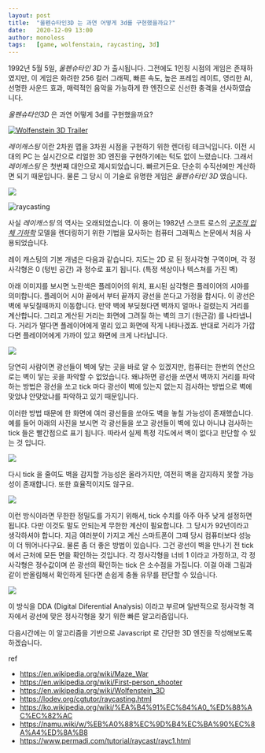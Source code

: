 ```yaml
---
layout: post
title:  "울펜슈타인3D 는 과연 어떻게 3d를 구현했을까요?"
date:   2020-12-09 13:00
author: monoless
tags:	[game, wolfenstain, raycasting, 3d]
---
```


1992년 5월 5일, *울펜슈타인 3D* 가 출시됩니다. 그전에도 1인칭 시점의 게임은 존재하였지만, 이 게임은 화려한 256 컬러 그래픽, 빠른 속도, 높은 프레임 레이트, 영리한 AI, 선명한 사운드 효과, 매력적인 음악을 가능하게 한 엔진으로 신선한 충격을 선사하였습니다.

*울펜슈타인3D* 은 과연 어떻게 3d를 구현했을까요?

[![Wolfenstein 3D Trailer](https://img.youtube.com/vi/7P_dic-pSKo/0.jpg)](https://www.youtube.com/watch?v=7P_dic-pSKo "Wolfenstein 3D Trailer")

*레이캐스팅* 이란 2차원 맵을 3차원 시점을 구현하기 위한 렌더링 테크닉입니다. 이전 시대의 PC 는 실시간으로 리얼한 3D 엔진을 구현하기에는 턱도 없이 느렸습니다. 그래서 *레이캐스팅* 은 첫번째 대안으로 제시되었습니다. 빠르거든요. 단순히 수직선에만 계산하면 되기 때문입니다. 물론 그 당시 이 기술로 유명한 게임은 *울펜슈타인 3D* 였습니다. 

![](https://www.permadi.com/tutorial/raycast/images/figure1.gif)

![raycasting](https://i.stack.imgur.com/AC2tt.gif)

사실 *레이캐스팅* 의 역사는 오래되었습니다. 이 용어는 1982년 스코트 로스의 *[구조적 입체 기하학](https://ko.wikipedia.org/wiki/%EA%B5%AC%EC%A1%B0%EC%A0%81_%EC%9E%85%EC%B2%B4_%EA%B8%B0%ED%95%98%ED%95%99)* 모델을 렌더링하기 위한 기법을 묘사하는 컴퓨터 그래픽스 논문에서 처음 사용되었습니다.

레이 캐스팅의 기본 개념은 다음과 같습니다. 지도는 2D 로 된 정사각형 구역이며, 각 정사각형은 0 (텅빈 공간) 과 정수로 표기 됩니다. (특정 색상이나 텍스쳐를 가진 벽)

아래 이미지를 보시면 노란색은 플레이어의 위치, 표시된 삼각형은 플레이어의 시야를 의미합니다. 플레이어 시야 끝에서 부터 끝까지 광선을 쏜다고 가정을 합시다. 이 광선은 벽에 부딪칠때까지 이동합니다. 만약 벽에 부딪쳤다면 벽까지 얼마나 걸렸는지 거리를 계산합니다. 그리고 계산된 거리는 화면에 그려질 하는 벽의 크기 (원근감) 를 나타냅니다. 거리가 멀다면 플레이어에게 멀리 있고 화면에 작게 나타나겠죠. 반대로 거리가 가깝다면 플레이어에게 가까이 있고 화면에 크게 나타납니다.

![](https://lodev.org/cgtutor/images/raycastgrid.gif)

당연히 사람이면 광선들이 벽에 닿는 곳을 바로 알 수 있겠지만, 컴퓨터는 한번의 연산으로는 벽이 닿는 곳을 파악할 수 없었습니다. 왜냐하면 광선을 쏘면서 벽까지 거리를 파악하는 방법은 광선을 쏘고 tick 마다 광선이 벽에 있는지 없는지 검사하는 방법으로 벽에 맞았냐 안맞았냐를 파악하고 있기 때문입니다.

이러한 방법 때문에 한 화면에 여러 광선들을 쏘아도 벽을 놓칠 가능성이 존재했습니다. 예를 들어 아래의 사진을 보시면 각 광선들을 쏘고 광선들이 벽에 있냐 아니냐 검사하는 tick 들은 빨간점으로 표기 됩니다. 따라서 실제 특정 각도에서 벽이 없다고 판단할 수 있는 것 입니다.

![](https://lodev.org/cgtutor/images/raycastmiss.gif)

다시 tick 을 줄여도 벽을 감지할 가능성은 올라가지만, 여전히 벽을 감지하지 못할 가능성이 존재합니다. 또한 효율적이지도 않구요.

![](https://lodev.org/cgtutor/images/raycastmiss2.gif)

이런 방식이라면 무한한 정밀도를 가지기 위해서, tick 수치를 아주 아주 낮게 설정하면 됩니다. 다만 이것도 말도 안되는게 무한한 계산이 필요합니다. 그 당시가 92년이라고 생각하셔야 합니다. 지금 여러분이 가지고 계신 스마트폰이 그때 당시 컴퓨터보다 성능이 더 뛰어나다구요. 물론 좀 더 좋은 방법이 있습니다. 그건 광선이 벽을 만나기 전 tick 에서 근처에 모든 면을 확인하는 것입니다. 각 정사각형을 너비 1 이라고 가정하고, 각 정사각형은 정수값이며 쏜 광선의 확인하는 tick 은 소수점을 가집니다. 이걸 아래 그림과 같이 반올림해서 확인하게 된다면 손쉽게 충돌 유무를 판단할 수 있습니다.

![](https://lodev.org/cgtutor/images/raycasthit.gif)

이 방식을 DDA (Digital Diferential Analysis) 이라고 부르며 일반적으로 정사각형 격자에서 광선에 맞은 정사각형을 찾기 위한 빠른 알고리즘입니다. 

다음시간에는 이 알고리즘을 기반으로 Javascript 로 간단한 3D 엔진을 작성해보도록 하겠습니다.

ref
 * https://en.wikipedia.org/wiki/Maze_War
 * https://en.wikipedia.org/wiki/First-person_shooter
 * https://en.wikipedia.org/wiki/Wolfenstein_3D
 * https://lodev.org/cgtutor/raycasting.html
 * https://ko.wikipedia.org/wiki/%EA%B4%91%EC%84%A0_%ED%88%AC%EC%82%AC
 * https://namu.wiki/w/%EB%A0%88%EC%9D%B4%EC%BA%90%EC%8A%A4%ED%8A%B8
 * https://www.permadi.com/tutorial/raycast/rayc1.html